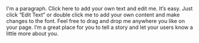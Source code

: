 I'm a paragraph. Click here to add your own text and edit me. It’s easy. Just click “Edit Text” or double click me to add your own content and make changes to the font. Feel free to drag and drop me anywhere you like on your page. I’m a great place for you to tell a story and let your users know a little more about you.
